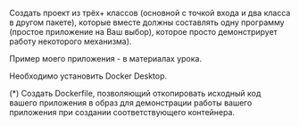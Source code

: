 

Создать проект из трёх+ классов (основной с точкой входа и два класса в другом пакете), которые вместе должны 
составлять одну программу (простое приложение на Ваш выбор), 
которое просто демонстрирует работу некоторого механизма).

Пример моего приложения - в материалах урока.

Необходимо установить Docker Desktop.

(*) Создать Dockerfile, позволяющий откопировать исходный код вашего приложения в образ для демонстрации работы
вашего приложения при создании соответствующего контейнера.
